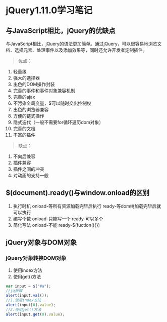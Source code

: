 # jQuery1.11.0学习笔记
## 与JavaScript相比，jQuery的优缺点
与JavaScript相比，jQuery的语法更加简单。通过jQuery，可以很容易地浏览文档、选择元素、处理事件以及添加效果等，同时还允许开发者定制插件。

> 优点：

1. 轻量级
2. 强大的选择器
3. 出色的DOM操作封装
4. 完善的事件和事件对象兼容机制
5. 完善的ajax
6. 不污染全局变量，$可以随时交出控制权
7. 出色的浏览器兼容
8. 方便的链式操作
9. 隐式迭代（一般不需要for循环遍历dom对象）
10. 完善的文档
11. 丰富的插件

> 缺点：

1. 不向后兼容
2. 插件兼容
3. 插件之间的冲突
4. 对动画的支持一般

## $(document).ready()与window.onload的区别
1. 执行时机 onload-等所有资源加载完毕后执行 ready-等dom树加载完毕后就可以执行
2. 编写个数 onload-只能写一个 ready-可以多个
3. 简化写法 onload-不能 ready-$(fuction(){})

## jQuery对象与DOM对象
### jQuery对象转换DOM对象
1. 使用index方法
2. 使用get()方法
```js
var input = $("#a");
//jq获取
alert(input.val());
//1.使用index方法
alert(input[0].value);
//2.使用get()方法
alert(input.get(0).value);
```


